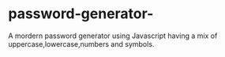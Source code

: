 # password-generator-
A mordern password generator using Javascript having a mix of uppercase,lowercase,numbers and symbols.

